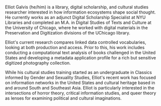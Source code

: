Elliot Galvis (he/him) is a library, digital scholarship, and cultural studies researcher interested in how information ecosystems shape social thought. He currently works as an adjunct Digital Scholarship Specialist at NYU Libraries and completed an M.A. in Digital Studies of Texts and Culture at the University of Chicago, where he worked with digital materials in the Preservation and Digitization divisions of the UChicago library. 

Elliot's current research compares linked data controlled vocabularies, looking at both production and access. Prior to this, his work includes conducting a computational text analysis of books challenged in the United States and developing a metadata application profile for a rich but sensitive digitized photography collection. 

While his cultural studies training started as an undergraduate in Classics informed by Gender and Sexuality Studies, Elliot's recent work has focused on information networks in the United States and cultural heritage based in and around South and Southeast Asia. Elliot is particularly interested in the intersections of horror theory, critical information studies, and queer theory as lenses for examining political and cultural imaginations.